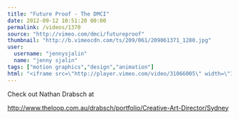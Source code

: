 ```yaml
---
title: "Future Proof - The DMCI"
date: 2012-09-12 10:51:20 00:00
permalink: /videos/1370
source: "http://vimeo.com/dmci/futureproof"
thumbnail: "http://b.vimeocdn.com/ts/209/061/209061371_1280.jpg"
user:
  username: "jennysjalin"
  name: "jenny sjalin"
tags: ["motion graphics","design","animation"]
html: "<iframe src=\"http://player.vimeo.com/video/31066005\" width=\"1920\" height=\"1080\" frameborder=\"0\" webkitAllowFullScreen mozallowfullscreen allowFullScreen></iframe>"
---
```


Check out Nathan Drabsch at

http://www.theloop.com.au/drabsch/portfolio/Creative-Art-Director/Sydney